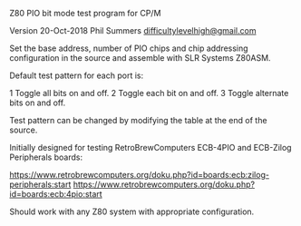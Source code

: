 Z80 PIO bit mode test program for CP/M

Version 20-Oct-2018 
Phil Summers
difficultylevelhigh@gmail.com

Set the base address, number of PIO chips and chip addressing configuration in the source and assemble with SLR Systems Z80ASM.

Default test pattern for each port is:
 
 1 Toggle all bits on and off. 
 2 Toggle each bit on and off.
 3 Toggle alternate bits on and off. 

Test pattern can be changed by modifying the table at the end of the source.

Initially designed for testing RetroBrewComputers ECB-4PIO and ECB-Zilog Peripherals boards:

https://www.retrobrewcomputers.org/doku.php?id=boards:ecb:zilog-peripherals:start
https://www.retrobrewcomputers.org/doku.php?id=boards:ecb:4pio:start

Should work with any Z80 system with appropriate configuration.

